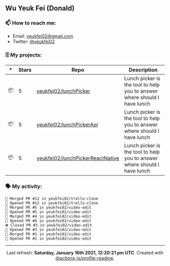 ## Wu Yeuk Fei (Donald)

### 📫 How to reach me:

- Email: [yeukfei02@gmail.com](yeukfei02@gmail.com)
- Twitter: [@yeukfei02](https://twitter.com/yeukfei02)

### 🗄 My projects:

|*|Stars|Repo|Description|
|---|---|---|---|
| 📦 | 5 | [yeukfei02/lunchPicker](https://github.com/yeukfei02/lunchPicker) | Lunch picker is the tool to help you to answer where should I have lunch |
| 📦 | 5 | [yeukfei02/lunchPickerApi](https://github.com/yeukfei02/lunchPickerApi) | Lunch picker is the tool to help you to answer where should I have lunch |
| 📦 | 5 | [yeukfei02/lunchPickerReactNative](https://github.com/yeukfei02/lunchPickerReactNative) | Lunch picker is the tool to help you to answer where should I have lunch |

### 🗣 My activity:

```
🎉 Merged PR #12 in yeukfei02/trello-clone
💪 Opened PR #12 in yeukfei02/trello-clone
🎉 Merged PR #5 in yeukfei02/video-edit
💪 Opened PR #5 in yeukfei02/video-edit
🎉 Merged PR #4 in yeukfei02/video-edit
💪 Opened PR #4 in yeukfei02/video-edit
❌ Closed PR #3 in yeukfei02/video-edit
💪 Opened PR #3 in yeukfei02/video-edit
🎉 Merged PR #1 in yeukfei02/video-edit
💪 Opened PR #1 in yeukfei02/video-edit
```

<!-- <img src="https://github-readme-stats.vercel.app/api?username=yeukfei02&show_icons=true&count_private=true&theme=radical" />

<img src="https://github-readme-stats.vercel.app/api/top-langs/?username=yeukfei02&theme=radical" /> -->

---

<p align="center">Last refresh: <b>Saturday, January 16th 2021, 12:20:21 pm UTC</b>. Created with <a href=https://github.com/marketplace/actions/profile-readme>@actions-js/profile-readme</a>.</p>
